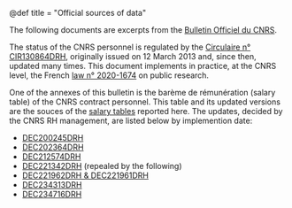 @def title = "Official sources of data"

The following documents are excerpts from the [Bulletin Officiel du CNRS](https://www.cnrs.fr/fr/bulletin-officiel).

The status of the CNRS personnel is regulated by the [Circulaire n° CIR130864DRH](/excerpts/BO_2022_04_CIR130864DRH.pdf), originally issued on 12 March 2013 and, since then, updated many times.
This document implements in practice, at the CNRS level, the French [law n° 2020-1674](https://fr.wikipedia.org/wiki/Loi_de_programmation_de_la_recherche_pour_les_ann%C3%A9es_2021_%C3%A0_2030) on public research.

One of the annexes of this bulletin is the barème de rémunération (salary table) of the CNRS contract personnel.
This table and its updated versions are the souces of the [salary tables](/pages/salaries) reported here.
The updates, decided by the CNRS RH management, are listed below by implemention date:
- [DEC200245DRH](/excerpts/BO_2020_03_DEC200245DRH.pdf)
- [DEC202364DRH](/excerpts/BO_2021_01_DEC202364DRH.pdf)
- [DEC212574DRH](/excerpts/BO_2021_07_DEC212574DRH.pdf)
- [DEC221342DRH](/excerpts/BO_2022_07_DEC221342DRH_abrogée.pdf) (repealed by the following)
- [DEC221962DRH & DEC221961DRH](/excerpts/BO_2022_11_DEC221962DRH_DEC221961DRH.pdf)
- [DEC234313DRH](/excerpts/BO_2023_07_DEC234313DRH.pdf)
- [DEC234716DRH](/excerpts/BO_2023_08_DEC234716DRH.pdf)
